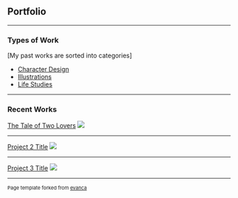 ## Portfolio

---
### Types of Work

[My past works are sorted into categories]

- <a href="https://liyempo.github.io/character_design">Character Design</a>
- <a href="https://liyempo.github.io/illustrations">Illustrations</a>
- <a href="https://liyempo.github.io/life_studies">Life Studies</a>

---

### Recent Works 

[The Tale of Two Lovers](/sample_page)
<img src="images/dummy_thumbnail.jpg?raw=true"/>

---
[Project 2 Title](/pdf/sample_presentation.pdf)
<img src="images/dummy_thumbnail.jpg?raw=true"/>

---
[Project 3 Title](http://example.com/)
<img src="images/dummy_thumbnail.jpg?raw=true"/>

---
<p style="font-size:11px">Page template forked from <a href="https://github.com/evanca/quick-portfolio">evanca</a></p>
<!-- Remove above link if you don't want to attibute -->
